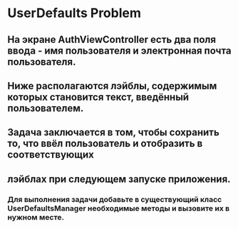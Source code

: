 #  UserDefaults Problem

## На экране AuthViewController есть два поля ввода - имя пользователя и электронная почта пользователя.
## Ниже располагаются лэйблы, содержимым которых становится текст, введённый пользователем.
## Задача заключается в том, чтобы сохранить то, что ввёл пользователь и отобразить в соответствующих
## лэйблах при следующем запуске приложения.

### Для выполнения задачи добавьте в существующий класс UserDefaultsManager необходимые методы и вызовите их в нужном месте.
